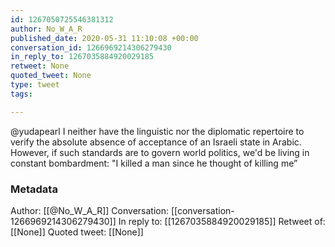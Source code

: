 ```yaml
---
id: 1267050725546381312
author: No_W_A_R
published_date: 2020-05-31 11:10:08 +00:00
conversation_id: 1266969214306279430
in_reply_to: 1267035884920029185
retweet: None
quoted_tweet: None
type: tweet
tags:

---
```


@yudapearl I neither have the linguistic nor the diplomatic repertoire to verify the absolute absence of acceptance of an Israeli state in Arabic. However, if such standards are to govern world politics, we'd be living in constant bombardment: "I killed a man since he thought of killing me”

### Metadata

Author: [[@No_W_A_R]]
Conversation: [[conversation-1266969214306279430]]
In reply to: [[1267035884920029185]]
Retweet of: [[None]]
Quoted tweet: [[None]]
